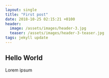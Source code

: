 ```yaml
---
layout: single
title: "First post"
date: 2018-10-25 02:15:21 +0100
header:
  image: /assets/images/header-3.jpg
  teaser: /assets/images/header-3-teaser.jpg
tags: jekyll update
---
```


## Hello World

Lorem ipsum
